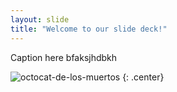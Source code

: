 ```yaml
---
layout: slide
title: "Welcome to our slide deck!"
---
```


Caption here bfaksjhdbkh

![octocat-de-los-muertos](https://octodex.github.com/images/octocat-de-los-muertos.jpg)
{: .center}
